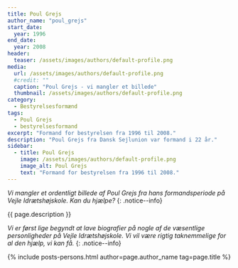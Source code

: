 ```yaml
---
title: Poul Grejs
author_name: "poul_grejs"
start_date: 
  year: 1996
end_date:
  year: 2008
header:
  teaser: /assets/images/authors/default-profile.png
media: 
  url: /assets/images/authors/default-profile.png
  #credit: ""
  caption: "Poul Grejs - vi mangler et billede"
  thumbnail: /assets/images/authors/default-profile.png
category:
  - Bestyrelsesformænd
tags:
  - Poul Grejs
  - bestyrelsesformand
excerpt: "Formand for bestyrelsen fra 1996 til 2008."
description: "Poul Grejs fra Dansk Sejlunion var formand i 22 år."
sidebar:
  - title: Poul Grejs
    image: /assets/images/authors/default-profile.png
    image_alt: Poul Grejs
    text: "Formand for bestyrelsen fra 1996 til 2008."
---
```


_Vi mangler et ordentligt billede af Poul Grejs fra hans formandsperiode på Vejle Idrætshøjskole. Kan du hjælpe?_
{: .notice--info}

{{ page.description }}

_Vi er først lige begyndt at lave biografier på nogle af de væsentlige personligheder på Vejle Idrætshøjskole. Vi vil være rigtig taknemmelige for al den hjælp, vi kan få._
{: .notice--info}

{% include posts-persons.html author=page.author_name tag=page.title %}
